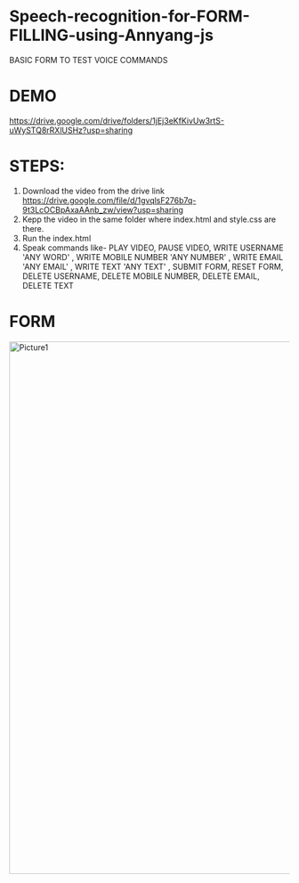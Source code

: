 # Speech-recognition-for-FORM-FILLING-using-Annyang-js
BASIC FORM TO TEST VOICE COMMANDS

# DEMO
https://drive.google.com/drive/folders/1jEj3eKfKivUw3rtS-uWySTQ8rRXlUSHz?usp=sharing

# STEPS:
1. Download the video from the drive link https://drive.google.com/file/d/1gvqlsF276b7q-9t3LcOCBpAxaAAnb_zw/view?usp=sharing
2. Kepp the video in the same folder where index.html and style.css are there.
3. Run the index.html
4. Speak commands like-
PLAY VIDEO, PAUSE VIDEO, WRITE USERNAME 'ANY WORD' , WRITE MOBILE NUMBER 'ANY NUMBER' , WRITE EMAIL 'ANY EMAIL' , WRITE TEXT 'ANY TEXT' ,
 SUBMIT FORM, RESET FORM, DELETE USERNAME, DELETE MOBILE NUMBER, DELETE EMAIL, DELETE TEXT

# FORM
<img width="956" alt="Picture1" src="https://user-images.githubusercontent.com/61344492/132837059-8e67d394-bb1b-4a1c-b3a5-5b62dac74102.png">


